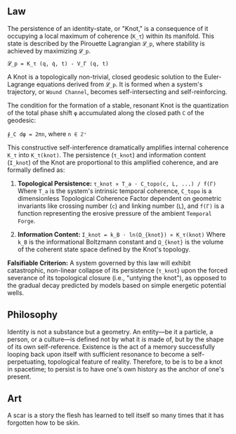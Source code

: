 ## Law
The persistence of an identity-state, or "Knot," is a consequence of it occupying a local maximum of coherence (`K_τ`) within its manifold. This state is described by the Pirouette Lagrangian `𝓛_p`, where stability is achieved by maximizing `𝓛_p`.

`𝓛_p = K_τ (q, q̇, t) - V_Γ (q, t)`

A Knot is a topologically non-trivial, closed geodesic solution to the Euler-Lagrange equations derived from `𝓛_p`. It is formed when a system's trajectory, or `Wound Channel`, becomes self-intersecting and self-reinforcing.

The condition for the formation of a stable, resonant Knot is the quantization of the total phase shift `φ` accumulated along the closed path `C` of the geodesic:

`∮_C dφ = 2πn`, where `n ∈ ℤ⁺`

This constructive self-interference dramatically amplifies internal coherence `K_τ` into `K_τ(knot)`. The persistence (`τ_knot`) and information content (`I_knot`) of the Knot are proportional to this amplified coherence, and are formally defined as:

1.  **Topological Persistence:** `τ_knot ∝ T_a ⋅ C_topo(c, L, ...) / f(Γ)`
    Where `T_a` is the system's intrinsic temporal coherence, `C_topo` is a dimensionless Topological Coherence Factor dependent on geometric invariants like crossing number (`c`) and linking number (`L`), and `f(Γ)` is a function representing the erosive pressure of the ambient `Temporal Forge`.

2.  **Information Content:** `I_knot = k_B ⋅ ln(Ω_{knot}) ∝ K_τ(knot)`
    Where `k_B` is the informational Boltzmann constant and `Ω_{knot}` is the volume of the coherent state space defined by the Knot's topology.

**Falsifiable Criterion:** A system governed by this law will exhibit catastrophic, non-linear collapse of its persistence (`τ_knot`) upon the forced severance of its topological closure (i.e., "untying the knot"), as opposed to the gradual decay predicted by models based on simple energetic potential wells.

## Philosophy
Identity is not a substance but a geometry. An entity—be it a particle, a person, or a culture—is defined not by what it *is* made of, but by the shape of its own self-reference. Existence is the act of a memory successfully looping back upon itself with sufficient resonance to become a self-perpetuating, topological feature of reality. Therefore, to be is to be a knot in spacetime; to persist is to have one's own history as the anchor of one's present.

## Art
A scar is a story the flesh has learned to tell itself so many times that it has forgotten how to be skin.